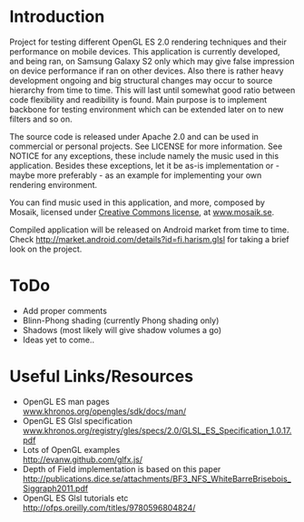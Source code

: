 Introduction
============

Project for testing different OpenGL ES 2.0 rendering techniques and their performance
on mobile devices. This application is currently developed, and being ran, on Samsung Galaxy S2
only which may give false impression on device performance if ran on other devices.
Also there is rather heavy development ongoing and big structural changes may occur to source
hierarchy from time to time. This will last until somewhat good ratio between code flexibility
and readibility is found. Main purpose is to implement backbone for testing environment which
can be extended later on to new filters and so on.

The source code is released under Apache 2.0 and can be used in commercial or personal projects.
See LICENSE for more information. See NOTICE for any exceptions, these include namely the music
used in this application. Besides these exceptions, let it be as-is implementation or -
maybe more preferably - as an example for implementing your own rendering environment.

You can find music used in this application, and more, composed by Mosaik, licensed under
[Creative Commons license](http://creativecommons.org/licenses/by-nc-nd/3.0/), at www.mosaik.se.

Compiled application will be released on Android market from time to time. Check
http://market.android.com/details?id=fi.harism.glsl for taking a brief look on the project.

ToDo
====

- Add proper comments
- Blinn-Phong shading (currently Phong shading only)
- Shadows (most likely will give shadow volumes a go)
- Ideas yet to come..

Useful Links/Resources
======================

- OpenGL ES man pages<br>
www.khronos.org/opengles/sdk/docs/man/
- OpenGL ES Glsl specification<br>
www.khronos.org/registry/gles/specs/2.0/GLSL_ES_Specification_1.0.17.pdf
- Lots of OpenGL examples<br>
http://evanw.github.com/glfx.js/
- Depth of Field implementation is based on this paper<br>
http://publications.dice.se/attachments/BF3_NFS_WhiteBarreBrisebois_Siggraph2011.pdf
- OpenGL ES Glsl tutorials etc<br>
http://ofps.oreilly.com/titles/9780596804824/
